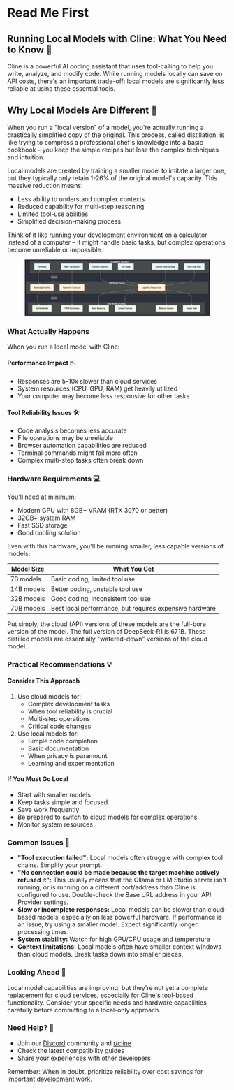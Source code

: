 # Read Me First

## Running Local Models with Cline: What You Need to Know 🤖

Cline is a powerful AI coding assistant that uses tool-calling to help you write, analyze, and modify code. While running models locally can save on API costs, there's an important trade-off: local models are significantly less reliable at using these essential tools.

## Why Local Models Are Different 🔬

When you run a "local version" of a model, you're actually running a drastically simplified copy of the original. This process, called distillation, is like trying to compress a professional chef's knowledge into a basic cookbook – you keep the simple recipes but lose the complex techniques and intuition.

Local models are created by training a smaller model to imitate a larger one, but they typically only retain 1-26% of the original model's capacity. This massive reduction means:

* Less ability to understand complex contexts
* Reduced capability for multi-step reasoning
* Limited tool-use abilities
* Simplified decision-making process

Think of it like running your development environment on a calculator instead of a computer – it might handle basic tasks, but complex operations become unreliable or impossible.

<figure><img src="../.gitbook/assets/image (4).png" alt=""><figcaption></figcaption></figure>

### What Actually Happens

When you run a local model with Cline:

#### Performance Impact 📉

* Responses are 5-10x slower than cloud services
* System resources (CPU, GPU, RAM) get heavily utilized
* Your computer may become less responsive for other tasks

#### Tool Reliability Issues 🛠️

* Code analysis becomes less accurate
* File operations may be unreliable
* Browser automation capabilities are reduced
* Terminal commands might fail more often
* Complex multi-step tasks often break down

### Hardware Requirements 💻

You'll need at minimum:

* Modern GPU with 8GB+ VRAM (RTX 3070 or better)
* 32GB+ system RAM
* Fast SSD storage
* Good cooling solution

Even with this hardware, you'll be running smaller, less capable versions of models:

| Model Size | What You Get                                            |
| ---------- | ------------------------------------------------------- |
| 7B models  | Basic coding, limited tool use                          |
| 14B models | Better coding, unstable tool use                        |
| 32B models | Good coding, inconsistent tool use                      |
| 70B models | Best local performance, but requires expensive hardware |

Put simply, the cloud (API) versions of these models are the full-bore version of the model. The full version of DeepSeek-R1 is 671B. These distilled models are essentially "watered-down" versions of the cloud model.

### Practical Recommendations 💡

#### Consider This Approach

1. Use cloud models for:
   * Complex development tasks
   * When tool reliability is crucial
   * Multi-step operations
   * Critical code changes
2. Use local models for:
   * Simple code completion
   * Basic documentation
   * When privacy is paramount
   * Learning and experimentation

#### If You Must Go Local

* Start with smaller models
* Keep tasks simple and focused
* Save work frequently
* Be prepared to switch to cloud models for complex operations
* Monitor system resources

### Common Issues 🚨

* **"Tool execution failed":** Local models often struggle with complex tool chains. Simplify your prompt.
* **"No connection could be made because the target machine actively refused it":** This usually means that the Ollama or LM Studio server isn't running, or is running on a different port/address than Cline is configured to use. Double-check the Base URL address in your API Provider settings.
* **Slow or incomplete responses:** Local models can be slower than cloud-based models, especially on less powerful hardware. If performance is an issue, try using a smaller model. Expect significantly longer processing times.
* **System stability:** Watch for high GPU/CPU usage and temperature
* **Context limitations:** Local models often have smaller context windows than cloud models. Break tasks down into smaller pieces.

### Looking Ahead 🔮

Local model capabilities are improving, but they're not yet a complete replacement for cloud services, especially for Cline's tool-based functionality. Consider your specific needs and hardware capabilities carefully before committing to a local-only approach.

### Need Help? 🤝

* Join our [Discord](https://discord.gg/cline) community and [r/cline](https://www.reddit.com/r/CLine/)
* Check the latest compatibility guides
* Share your experiences with other developers

Remember: When in doubt, prioritize reliability over cost savings for important development work.
